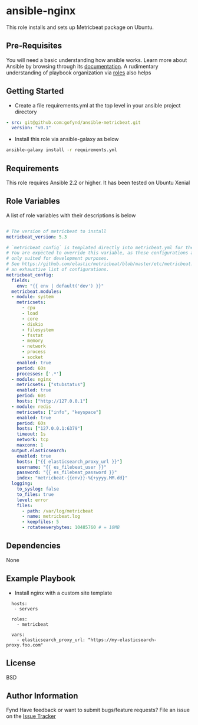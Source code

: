 ansible-nginx
=========

This role installs and sets up Metricbeat package on Ubuntu.

Pre-Requisites
------------

You will need a basic understanding how ansible works. Learn more about Ansible by 
browsing through its [documentation](http://docs.ansible.com/ansible/latest/index.html).
A rudimentary understanding of playbook organization via [roles](http://docs.ansible.com/ansible/latest/playbooks_roles.html#roles) 
also helps

Getting Started
---------------

- Create a file requirements.yml at the top level in your ansible project directory
```yml
- src: git@github.com:gofynd/ansible-metricbeat.git
  version: "v0.1"
```
- Install this role via ansible-galaxy as below
```bash
ansible-galaxy install -r requirements.yml
```

Requirements
------------

This role requires Ansible 2.2 or higher. It has been tested on Ubuntu Xenial

Role Variables
--------------

A list of role variables with their descriptions is below

```yaml

# The version of metricbeat to install
metricbeat_version: 5.3

# `metricbeat_config` is templated directly into metricbeat.yml for the config.
# You are expected to override this variable, as these configurations are
# only suited for development purposes.
# See https://github.com/elastic/metricbeat/blob/master/etc/metricbeat.yml for
# an exhaustive list of configurations.
metricbeat_config:
  fields:
    env: "{{ env | default('dev') }}"
  metricbeat.modules:
  - module: system
    metricsets:
      - cpu
      - load
      - core
      - diskio
      - filesystem
      - fsstat
      - memory
      - network
      - process
      - socket
    enabled: true
    period: 60s
    processes: ['.*']
  - module: nginx
    metricsets: ["stubstatus"]
    enabled: true
    period: 60s
    hosts: ["http://127.0.0.1"]
  - module: redis
    metricsets: ["info", "keyspace"]
    enabled: true
    period: 60s
    hosts: ["127.0.0.1:6379"]
    timeout: 1s
    network: tcp
    maxconn: 1
  output.elasticsearch:
    enabled: true
    hosts: ["{{ elasticsearch_proxy_url }}"]
    username: "{{ es_filebeat_user }}"
    password: "{{ es_filebeat_password }}"
    index: "metricbeat-{{env}}-%{+yyyy.MM.dd}"
  logging:
    to_syslog: false
    to_files: true
    level: error
    files:
      - path: /var/log/metricbeat
      - name: metricbeat.log
      - keepfiles: 5
      - rotateeverybytes: 10485760 # = 10MB

```

Dependencies
------------

None

Example Playbook
----------------
- Install nginx with a custom site template

```
  hosts:
   - servers

  roles:
    - metricbeat

  vars:
    - elasticsearch_proxy_url: "https://my-elasticsearch-proxy.foo.com"

```

License
-------

BSD

Author Information
------------------

Fynd
Have feedback or want to submit bugs/feature requests? File an issue on the [Issue Tracker](https://github.com/gofynd/ansible-metricbeat/issues)